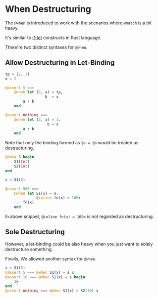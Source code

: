 When Destructuring
===========================

The `@when` is introduced to work with the scenarios where `@match` is a bit heavy.

It's similar to [if-let](https://doc.rust-lang.org/rust-by-example/flow_control/if_let.html) constructs in Rust language.


There're two distinct syntaxes for `@when`.

Allow Destructuring in Let-Binding
-----------------------------------------------------------------

```julia
tp = (2, 3)
x = 2

@assert 5 === 
    @when let (2, a) = tp,
                  b  = x
        a + b
    end

@assert nothing ===
    @when let (2, a) = 1,
                   b = x
        a + b
    end
```

Note that only the binding formed as `$a = $b` would be treated as destructuring.

```julia
@data S begin
    S1(Int)
    S2(Int)
end

s = S1(5)

@assert 500 === 
    @when let S1(x) = s,
              @inline fn(x) = 100x
        fn(x)
    end
```

In above snippet, `@inline fn(x) = 100x` is not regarded as destructuring.


Sole Destructuring
----------------------------

However, a let-binding could be also heavy when you just want to solely destructure something.

Finally, We allowed another syntax for `@when`.

```julia
s = S1(5)
@assert 5 === @when S1(x) = s x
@assert 10 === @when S1(x) = s begin
    2x
end
@assert nothing === @when S1(x) = S2(10) x
```